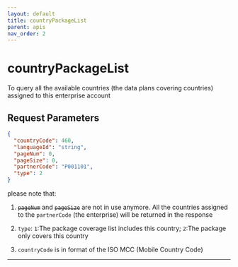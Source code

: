 ```yaml
---
layout: default
title: countryPackageList
parent: apis
nav_order: 2
---
```


# countryPackageList

To query all the available countries (the data plans covering countries) assigned to this enterprise account

## Request Parameters

```json
{
  "countryCode": 460,
  "languageId": "string",
  "pageNum": 0,
  "pageSize": 0,
  "partnerCode": "P001101",
  "type": 2
}
```

please note that:

1. ~~`pageNum`~~ and ~~`pageSize`~~ are not in use anymore.
All the countries assigned to the `partnerCode` (the enterprise) will be returned in the response

2. `type`: `1`:The package coverage list includes this country; `2`:The package only covers this country

3. `countryCode` is in format of the ISO MCC (Mobile Country Code)

---


